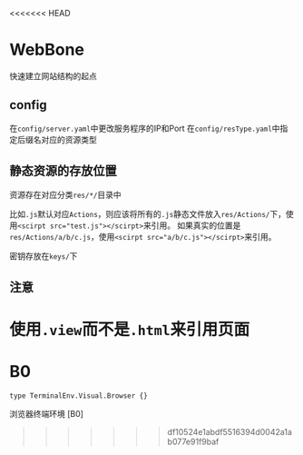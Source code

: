 <<<<<<< HEAD
# WebBone
快速建立网站结构的起点

## config
在`config/server.yaml`中更改服务程序的IP和Port
在`config/resType.yaml`中指定后缀名对应的资源类型

## 静态资源的存放位置
资源存在对应分类`res/*/`目录中

比如`.js`默认对应`Actions`，则应该将所有的`.js`静态文件放入`res/Actions/`下，使用`<scirpt src="test.js"></scirpt>`来引用。
如果真实的位置是`res/Actions/a/b/c.js`，使用`<scirpt src="a/b/c.js"></scirpt>`来引用。

密钥存放在`keys/`下

## 注意
使用`.view`而不是`.html`来引用页面
=======
# B0
```
type TerminalEnv.Visual.Browser {}
```
浏览器终端环境 [B0]
>>>>>>> df10524e1abdf5516394d0042a1ab077e91f9baf
